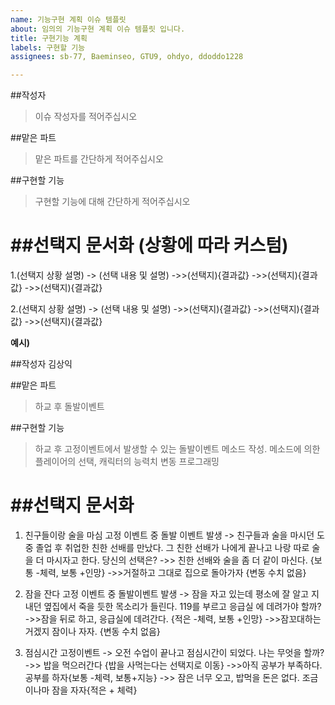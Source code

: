 ```yaml
---
name: 기능구현 계획 이슈 템플릿
about: 임의의 기능구현 계획 이슈 템플릿 입니다.
title: 구현기능 계획
labels: 구현할 기능
assignees: sb-77, Baeminseo, GTU9, ohdyo, ddoddo1228

---
```


##작성자
>이슈 작성자를 적어주십시오

##맡은 파트
>맡은 파트를 간단하게 적어주십시오

##구현할 기능
>구현할 기능에 대해 간단하게 적어주십시오

##선택지 문서화 (상황에 따라 커스텀)
==================================================================
1.(선택지 상황 설명)
-> (선택 내용 및 설명)
        ->>(선택지){결과값}
        ->>(선택지){결과값}
        ->>(선택지){결과값}

2.(선택지 상황 설명)
-> (선택 내용 및 설명)
        ->>(선택지){결과값}
        ->>(선택지){결과값}
       ->>(선택지){결과값}



**예시)**

##작성자
김상익

##맡은 파트
>하교 후 돌발이벤트

##구현할 기능
>하교 후 고정이벤트에서 발생할 수 있는 돌발이벤트 메소드 작성. 메소드에 의한 플레이어의 선택,  캐릭터의 능력치 변동 프로그래밍

##선택지 문서화 
==================================================================
1. 친구들이랑 술을 마심 고정 이벤트 중 돌발 이벤트 발생
-> 친구들과 술을 마시던 도중 졸업 후 취업한 친한 선배를 만났다. 그 친한 선배가 나에게 끝나고 나랑 
        따로 술을 더 마시자고 한다. 당신의 선택은?
        ->> 친한 선배와 술을 좀 더 같이 마신다. {보통 -체력, 보통 +인망}
        ->>거절하고 그대로 집으로 돌아가자 {변동 수치 없음}

2. 잠을 잔다 고정 이벤트 중 돌발이벤트 발생
-> 잠을 자고 있는데 평소에 잘 알고 지내던 옆집에서 죽을 듯한 목소리가 들린다. 119를 부르고 응급실 
     에 데려가야 할까?
         ->>잠을 뒤로 하고, 응급실에 데려간다. {적은 -체력, 보통 +인망}
        ->>잠꼬대하는 거겠지 잠이나 자자. {변동 수치 없음}

3. 점심시간 고정이벤트 
-> 오전 수업이 끝나고 점심시간이 되었다. 나는 무엇을 할까?
         ->> 밥을 먹으러간다 {밥을 사먹는다는 선택지로 이동}
         ->>아직 공부가 부족하다. 공부를 하자{보통 -체력, 보통+지능}
         ->> 잠은 너무 오고, 밥먹을 돈은 없다. 조금이나마 잠을 자자{적은 + 체력}
